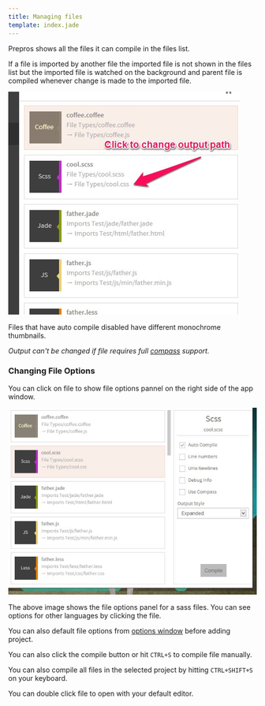 ```yaml
---
title: Managing files
template: index.jade
---
```


Prepros shows all the files it can compile in the files list.

If a file is imported by another file the imported file is not shown in the files list but the imported file is watched on the background and parent file is compiled whenever change is made to the imported file.

![Files List](img/files/files.jpg)

<div class="alert alert-info">Files that have auto compile disabled have different monochrome thumbnails.</div>

_Output can't be changed if file requires full [compass](sass-compass.html) support._

### Changing File Options

You can click on file to show file options pannel on the right side of the app window.

![Options](img/files/options.jpg)

The above image shows the file options panel for a sass files. You can see options for other languages by clicking the file.

You can also default file options from [options window](config.html) before adding project.

You can also click the compile button or hit `CTRL+S` to compile file manually.

You can also compile all files in the selected project by hitting `CTRL+SHIFT+S` on your keyboard.

<div class="alert alert-info">You can double click file to open with your default editor.</div>

